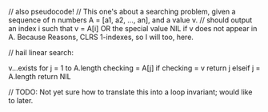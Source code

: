 // also pseudocode!
// This one's about a searching problem, given a sequence of n numbers A = [a1,
a2, ..., an], and a value v.
// should output an index i such that v = A[i] OR the special value NIL if v does
not appear in A. Because Reasons, CLRS 1-indexes, so I will too, here.

// hail linear search:

v...exists
for j = 1 to A.length
    checking = A[j]
    if checking = v
        return j
    elseif j = A.length
        return NIL


// TODO: Not yet sure how to translate this into a loop invariant; would like to later.
